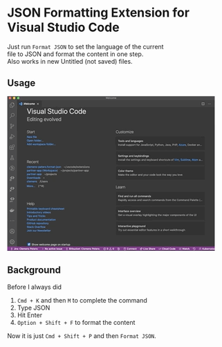 # JSON Formatting Extension for Visual Studio Code

Just run `Format JSON` to set the language of the current  
file to JSON and format the content in one step.  
Also works in new Untitled (not saved) files.

## Usage

![usage](images/json-formatter-480.gif)

## Background

Before I always did

1. `Cmd + K` and then `M` to complete the command
2. Type JSON
3. Hit Enter
4. `Option + Shift + F` to format the content

Now it is just `Cmd + Shift + P` and then `Format JSON`.
